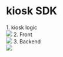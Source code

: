 <h1> kiosk SDK </h1>
1. kiosk logic </br>
<img src = https://github.com/now1256/kiostBack/assets/94968792/679e7359-1c40-41e0-8041-a1d92cb08231>
2. Front </br>
<img src = https://github.com/now1256/Seminar/assets/94968792/6b94423c-0505-4791-8fe2-8821d3b60834>
3. Backend </br>
<img src = https://github.com/now1256/Seminar/assets/94968792/75552696-13f8-4ee1-aa2e-531e6bc5eda1>
